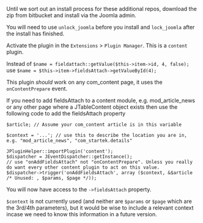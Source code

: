 Until we sort out an install process for these additional repos, download the zip from bitbucket and install via the Joomla admin.

You will need to use `unlock_joomla` before you install and `lock_joomla` after the install has finished.

Activate the plugin in the `Extensions` > `Plugin Manager`. This is a `content` plugin.

Instead of `$name = fieldattach::getValue($this->item->id, 4, false);` use `$name = $this->item->fieldsAttach->getValueById(4);`

This plugin _should_ work on any com_content page, it uses the `onContentPrepare` event.

If you need to add fieldsAttach to a content module, e.g. mod_article_news or any other page where a JTableContent object exists then use the following code to add the fieldsAttach property

```
$article; // Assume your com_content article is in this variable

$context = '...'; // use this to describe the location you are in, e.g. "mod_article_news", "com_startek.details"

JPluginHelper::importPlugin('content');
$dispatcher = JEventDispatcher::getInstance();
// use "onAddFieldsAttach" not "onContentPrepare". Unless you really do want every other content plugin to act on this value.
$dispatcher->trigger('onAddFieldsAttach', array ($context, &$article /* Unused: , $params, $page */));
```

You will now have access to the `->fieldsAttach` property.

`$context` is not currently used (and neither are `$params` or `$page` which are the 3rd/4th parameters), but it would be wise to include a relevant context incase we need to know this information in a future version.